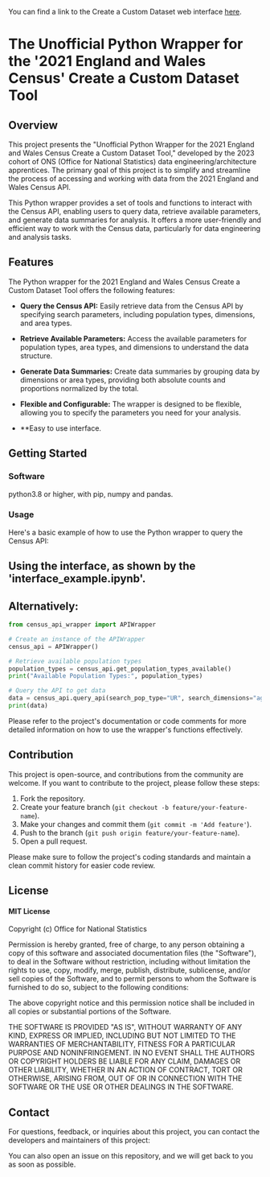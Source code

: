 You can find a link to the Create a Custom Dataset web interface [here]( https://www.ons.gov.uk/datasets/create).


# The Unofficial Python Wrapper for the '2021 England and Wales Census' Create a Custom Dataset Tool


## Overview

This project presents the "Unofficial Python Wrapper for the 2021 England and Wales Census Create a Custom Dataset Tool," developed by the 2023 cohort of ONS (Office for National Statistics) data engineering/architecture apprentices. The primary goal of this project is to simplify and streamline the process of accessing and working with data from the 2021 England and Wales Census API.

This Python wrapper provides a set of tools and functions to interact with the Census API, enabling users to query data, retrieve available parameters, and generate data summaries for analysis. It offers a more user-friendly and efficient way to work with the Census data, particularly for data engineering and analysis tasks.

## Features

The Python wrapper for the 2021 England and Wales Census Create a Custom Dataset Tool offers the following features:

- **Query the Census API:** Easily retrieve data from the Census API by specifying search parameters, including population types, dimensions, and area types.

- **Retrieve Available Parameters:** Access the available parameters for population types, area types, and dimensions to understand the data structure.

- **Generate Data Summaries:** Create data summaries by grouping data by dimensions or area types, providing both absolute counts and proportions normalized by the total.

- **Flexible and Configurable:** The wrapper is designed to be flexible, allowing you to specify the parameters you need for your analysis.

- **Easy to use interface.

## Getting Started

### Software

python3.8 or higher, with pip, numpy and pandas.

### Usage

Here's a basic example of how to use the Python wrapper to query the Census API:

## Using the interface, as shown by the 'interface_example.ipynb'.

## Alternatively:
```python
from census_api_wrapper import APIWrapper

# Create an instance of the APIWrapper
census_api = APIWrapper()

# Retrieve available population types
population_types = census_api.get_population_types_available()
print("Available Population Types:", population_types)

# Query the API to get data
data = census_api.query_api(search_pop_type="UR", search_dimensions="age,sex", search_area_type="OA")
print(data)
```

Please refer to the project's documentation or code comments for more detailed information on how to use the wrapper's functions effectively.

## Contribution

This project is open-source, and contributions from the community are welcome. If you want to contribute to the project, please follow these steps:

1. Fork the repository.
2. Create your feature branch (`git checkout -b feature/your-feature-name`).
3. Make your changes and commit them (`git commit -m 'Add feature'`).
4. Push to the branch (`git push origin feature/your-feature-name`).
5. Open a pull request.

Please make sure to follow the project's coding standards and maintain a clean commit history for easier code review.

## License

#### MIT License

Copyright (c) Office for National Statistics

Permission is hereby granted, free of charge, to any person obtaining a copy of
this software and associated documentation files (the "Software"), to deal in
the Software without restriction, including without limitation the rights to
use, copy, modify, merge, publish, distribute, sublicense, and/or sell copies
of the Software, and to permit persons to whom the Software is furnished to do
so, subject to the following conditions:

The above copyright notice and this permission notice shall be included in all
copies or substantial portions of the Software.

THE SOFTWARE IS PROVIDED "AS IS", WITHOUT WARRANTY OF ANY KIND, EXPRESS OR
IMPLIED, INCLUDING BUT NOT LIMITED TO THE WARRANTIES OF MERCHANTABILITY,
FITNESS FOR A PARTICULAR PURPOSE AND NONINFRINGEMENT. IN NO EVENT SHALL THE
AUTHORS OR COPYRIGHT HOLDERS BE LIABLE FOR ANY CLAIM, DAMAGES OR OTHER
LIABILITY, WHETHER IN AN ACTION OF CONTRACT, TORT OR OTHERWISE, ARISING FROM,
OUT OF OR IN CONNECTION WITH THE SOFTWARE OR THE USE OR OTHER DEALINGS IN THE
SOFTWARE.

## Contact

For questions, feedback, or inquiries about this project, you can contact the developers and maintainers of this project:

You can also open an issue on this repository, and we will get back to you as soon as possible.

